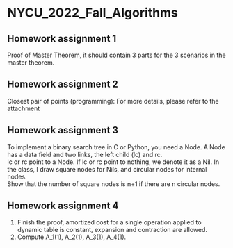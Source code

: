 # NYCU_2022_Fall_Algorithms
## Homework assignment 1
Proof of Master Theorem, it should contain 3 parts for the 3 scenarios in the master theorem.
## Homework assignment 2
Closest pair of points (programming): For more details, please refer to the attachment
## Homework assignment 3
To implement a binary search tree in C or Python, you need a Node.  A Node has a data field and two links, the left child (lc) and rc.  
lc or rc point to a Node. If lc or rc point to nothing, we denote it as a Nil. In the class, I draw square nodes for Nils, and circular nodes for internal nodes.  
Show that the number of square nodes is n+1 if there are n circular nodes.
## Homework assignment 4
1. Finish the proof, amortized cost for a single operation applied to dynamic table is constant, expansion and contraction are allowed. 
2. Compute A_1(1), A_2(1), A_3(1), A_4(1). 
